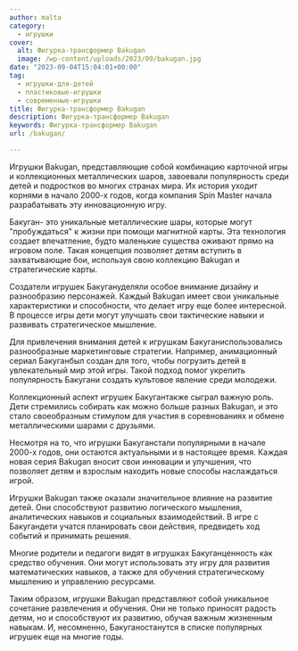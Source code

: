 ```yaml
---
author: malta
category:
  - игрушки
cover:
  alt: Фигурка-трансформер Bakugan
  image: /wp-content/uploads/2023/09/bakugan.jpg
date: "2023-09-04T15:04:01+00:00"
tag:
  - игрушки-для-детей
  - пластиковые-игрушки
  - современные-игрушки
title: Фигурка-трансформер Bakugan
description: Фигурка-трансформер Bakugan
keywords: Фигурка-трансформер Bakugan
url: /bakugan/

---
```

Игрушки Bakugan, представляющие собой комбинацию карточной игры и коллекционных металлических шаров, завоевали популярность среди детей и подростков во многих странах мира. Их история уходит корнями в начало 2000-х годов, когда компания Spin Master начала разрабатывать эту инновационную игру.

Бакуган\- это уникальные металлические шары, которые могут "пробуждаться" к жизни при помощи магнитной карты. Эта технология создает впечатление, будто маленькие существа оживают прямо на игровом поле. Такая концепция позволяет детям вступить в захватывающие бои, используя свою коллекцию Bakugan и стратегические карты.

Создатели игрушек Бакугануделяли особое внимание дизайну и разнообразию персонажей. Каждый Bakugan имеет свои уникальные характеристики и способности, что делает игру еще более интересной. В процессе игры дети могут улучшать свои тактические навыки и развивать стратегическое мышление.

Для привлечения внимания детей к игрушкам Бакуганиспользовались разнообразные маркетинговые стратегии. Например, анимационный сериал Бакуганбыл создан для того, чтобы погрузить детей в увлекательный мир этой игры. Такой подход помог укрепить популярность Бакугани создать культовое явление среди молодежи.

Коллекционный аспект игрушек Бакугантакже сыграл важную роль. Дети стремились собирать как можно больше разных Bakugan, и это стало своеобразным стимулом для участия в соревнованиях и обмене металлическими шарами с друзьями.

Несмотря на то, что игрушки Бакуганстали популярными в начале 2000-х годов, они остаются актуальными и в настоящее время. Каждая новая серия Bakugan вносит свои инновации и улучшения, что позволяет детям и взрослым находить новые способы наслаждаться игрой.

Игрушки Bakugan также оказали значительное влияние на развитие детей. Они способствуют развитию логического мышления, аналитических навыков и социальных взаимодействий. В игре с Бакугандети учатся планировать свои действия, предвидеть ход событий и принимать решения.

Многие родители и педагоги видят в игрушках Бакуганценность как средство обучения. Они могут использовать эту игру для развития математических навыков, а также для обучения стратегическому мышлению и управлению ресурсами.

Таким образом, игрушки Bakugan представляют собой уникальное сочетание развлечения и обучения. Они не только приносят радость детям, но и способствуют их развитию, обучая важным жизненным навыкам. И, несомненно, Бакуганостанутся в списке популярных игрушек еще на многие годы.
